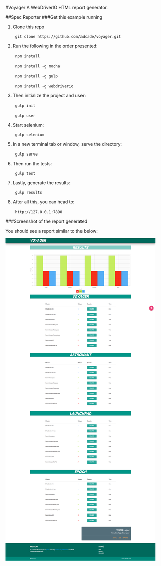 #Voyager
A WebDriverIO HTML report generator. 

##Spec Reporter
###Get this example running
1. Clone this repo
	
		git clone https://github.com/adcade/voyager.git
		
2. Run the following in the order presented:

		npm install
		
		npm install -g mocha
		
		npm install -g gulp
		
		npm install -g webdriverio
		
3. Then initialize the project and user:

		gulp init
		
		gulp user
		
4. Start selenium:

		gulp selenium
		
5. In a new terminal tab or window, serve the directory:

		gulp serve
		
6. Then run the tests:

		gulp test
		
6. Lastly, generate the results:

		gulp results
		
7. After all this, you can head to:

		http://127.0.0.1:7890
		
###Screenshot of the report generated

You should see a report similar to the below:

![Voyager Example Report](./reports/images/voyager.png "Voyager Example Report")